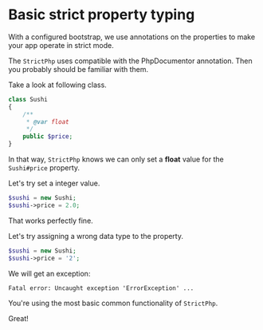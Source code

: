 # Basic strict property typing

With a configured bootstrap, we use annotations on the properties to make your app operate in strict mode.

The `StrictPhp` uses compatible with the PhpDocumentor annotation. Then you probably should be familiar with them.

Take a look at following class.

```php
class Sushi
{
    /**
     * @var float
     */
    public $price;
}
```

In that way, `StrictPhp` knows we can only set a **float** value for the `Sushi#price` property.

Let's try set a integer value.

```php
$sushi = new Sushi;
$sushi->price = 2.0;
```

That works perfectly fine.

Let's try assigning a wrong data type to the property.

```php
$sushi = new Sushi;
$sushi->price = '2';
```

We will get an exception:

```
Fatal error: Uncaught exception 'ErrorException' ...
```

You're using the most basic common functionality of `StrictPhp`.

Great!
